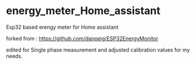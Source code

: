 # energy_meter_Home_assistant

Esp32 based erengy meter for Home assistant

forked from : https://github.com/danpeig/ESP32EnergyMonitor

edited for Single phase measurement and adjusted calibration values for my needs.

